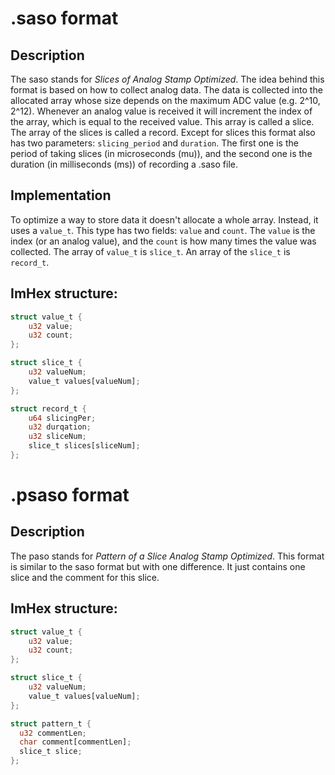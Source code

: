# .saso format
## Description
The saso stands for *Slices of Analog Stamp Optimized*. The idea behind this format is based on 
how to collect analog data. The data is collected into the allocated array whose size depends on
the maximum ADC value (e.g. 2^10, 2^12). Whenever an analog value is received it will increment
the index of the array, which is equal to the received value. This array is called a slice.
The array of the slices is called a record.
Except for slices this format also has two parameters: ```slicing_period``` and ```duration```.
The first one is the period of taking slices (in microseconds (mu)), and the second one is the duration (in milliseconds (ms)) of recording a .saso file.


## Implementation
To optimize a way to store data it doesn't allocate a whole array. Instead, it uses a ```value_t```. This
type has two fields: ```value``` and ```count```. The ```value``` is the index (or an analog value), and the ```count``` is how
many times the value was collected. The array of ```value_t``` is ```slice_t```. An array of the ```slice_t``` is ```record_t```.

## ImHex structure:
```rust
struct value_t {
    u32 value;
    u32 count;
};

struct slice_t {
    u32 valueNum;
    value_t values[valueNum];
};

struct record_t {
    u64 slicingPer;
    u32 durqation;
    u32 sliceNum;
    slice_t slices[sliceNum];
};
```

# .psaso format
## Description
The paso stands for *Pattern of a Slice Analog Stamp Optimized*. This format is similar to the saso format but
with one difference. It just contains one slice and the comment for this slice.

## ImHex structure:
```rust
struct value_t {
    u32 value;
    u32 count;
};

struct slice_t {
    u32 valueNum;
    value_t values[valueNum];
};

struct pattern_t {
  u32 commentLen;
  char comment[commentLen];
  slice_t slice;
};
```
